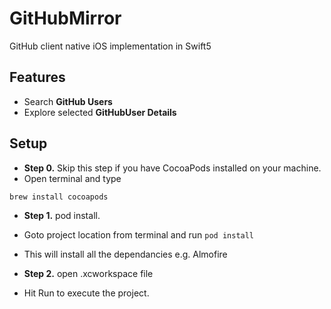 # GitHubMirror
GitHub client native iOS implementation in Swift5

## Features
* Search **GitHub Users** 
* Explore selected **GitHubUser Details**

## Setup
* **Step 0.** Skip this step if you have CocoaPods installed on your machine.
* Open terminal and type
```
brew install cocoapods
```
* **Step 1.** pod install.
* Goto project location from terminal and run 
```pod install```
* This will install all the dependancies e.g. Almofire

* **Step 2.** open .xcworkspace file
* Hit Run to execute the project.
